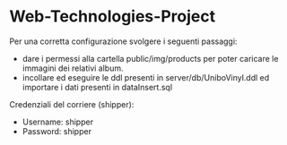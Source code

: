 # Web-Technologies-Project

Per una corretta configurazione svolgere i seguenti passaggi:

-   dare i permessi alla cartella public/img/products per poter caricare le immagini dei relativi album.
-   incollare ed eseguire le ddl presenti in server/db/UniboVinyl.ddl ed importare i dati presenti in dataInsert.sql

Credenziali del corriere (shipper):

-   Username: shipper
-   Password: shipper
